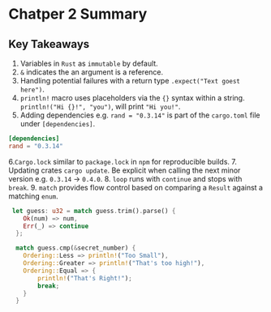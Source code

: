 # Chatper 2 Summary

## Key Takeaways
1. Variables in `Rust` as `immutable` by default.
2. `&` indicates the an argument is a reference.
3. Handling potential failures with a return type `.expect("Text goest here")`.
4. `println!` macro uses placeholders via the `{}` syntax within a string. `println!("Hi {}!", "you")`, will print `"Hi you!"`.
5. Adding dependencies e.g. `rand = "0.3.14"` is part of the `cargo.toml` file under `[dependencies]`.
``` toml
[dependencies]
rand = "0.3.14"
```
6.`Cargo.lock` similar to `package.lock` in `npm` for reproducible builds.
7. Updating crates `cargo update`.  Be explicit when calling the next minor version e.g. `0.3.14` -> `0.4.0`.
8. `loop` runs with `continue` and stops with `break`.
9. `match` provides flow control based on comparing a `Result` against a matching `enum`.

``` rust
 let guess: u32 = match guess.trim().parse() {
    Ok(num) => num,
    Err(_) => continue
  };

  match guess.cmp(&secret_number) {
    Ordering::Less => println!("Too Small"),
    Ordering::Greater => println!("That's too high!"),
    Ordering::Equal => {
        println!("That's Right!");
        break;
    }
  }
```
